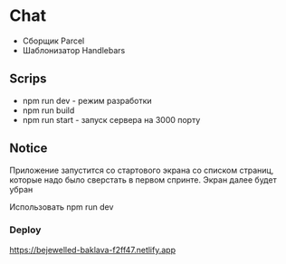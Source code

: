 # Chat

* Сборщик Parcel
* Шаблонизатор Handlebars

## Scrips
* npm run dev - режим разработки
* npm run build 
* npm run start - запуск сервера на 3000 порту


## Notice

Приложение запустится со стартового экрана со списком страниц,
которые надо было сверстать в первом спринте. Экран далее будет убран

Использовать npm run dev

### Deploy

https://bejewelled-baklava-f2ff47.netlify.app
